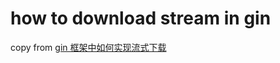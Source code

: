 # how to download stream in gin

copy from [gin 框架中如何实现流式下载](https://www.cnblogs.com/ahfuzhang/p/16854798.html)
